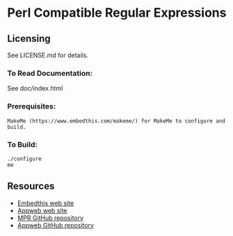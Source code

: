 Perl Compatible Regular Expressions
===

Licensing
---
See LICENSE.md for details.

### To Read Documentation:

  See doc/index.html

### Prerequisites:
    MakeMe (https://www.embedthis.com/makeme/) for MakeMe to configure and build.

### To Build:

    ./configure
    me

Resources
---
  - [Embedthis web site](https://www.embedthis.com/)
  - [Appweb web site](http://appwebserver.org/)
  - [MPR GitHub repository](http://github.com/embedthis/mpr-4)
  - [Appweb GitHub repository](http://github.com/embedthis/appweb-4)
